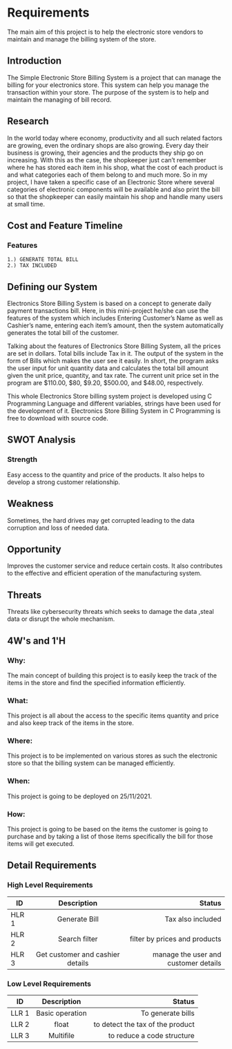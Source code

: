 
# Requirements

The main aim of this project is to help the electronic store vendors to maintain and manage the billing system of the store.

## Introduction

The Simple Electronic Store Billing System is a project that can manage the billing for your electronics store. This system can help you manage the transaction within your store. The purpose of the system is to help and maintain the managing of bill record.

## Research

In the world today where economy, productivity and all such related factors are growing, even the ordinary shops are also growing. Every day their business is growing, their agencies and the products they ship go on increasing. With this as the case, the shopkeeper just can’t remember where he has stored each item in his shop, what the cost of each product is and what categories each of them belong to and much more. So in my project, I have taken a specific case of an Electronic Store where several categories of electronic components will be available and also print the bill so that the shopkeeper can easily maintain his shop and handle many users at small time.


## Cost and Feature Timeline

### Features
    1.) GENERATE TOTAL BILL
    2.) TAX INCLUDED

## Defining our System
Electronics Store Billing System is based on a concept to generate daily payment transactions bill. Here, in this mini-project he/she can use the features of the system which includes Entering Customer’s Name as well as Cashier’s name, entering each item’s amount, then the system automatically generates the total bill of the customer.

Talking about the features of Electronics Store Billing System, all the prices are set in dollars. Total bills include Tax in it. The output of the system in the form of Bills which makes the user see it easily. In short, the program asks the user input for unit quantity data and calculates the total bill amount given the unit price, quantity, and tax rate. The current unit price set in the program are $110.00, $80, $9.20, $500.00, and $48.00, respectively.

This whole Electronics Store billing system project is developed using C Programming Language and different variables, strings have been used for the development of it. Electronics Store Billing System in C Programming is free to download with source code.
## SWOT Analysis
### Strength
Easy access to the quantity and price of the products. It also helps to develop a strong customer relationship. 
## Weakness
Sometimes, the hard drives may get corrupted leading to the data corruption and loss of needed data.
## Opportunity
Improves the customer service and reduce certain costs. It also contributes to the effective and efficient operation of the manufacturing system.
## Threats
Threats like cybersecurity threats which seeks to damage the data ,steal data or disrupt the whole mechanism.

## 4W's and 1'H
### Why:
The main concept of building this project is to easily keep the track of the items in the store and find the specified information efficiently.
### What:
This project is all about the access to the specific items quantity and price and also keep track of the items in the store.
### Where:
This project is to be implemented on various stores as such the electronic store so that the billing system can be managed efficiently. 
### When:
This project is going to be deployed on 25/11/2021.
### How:
This project is going to be based on the items the customer is going to purchase and by taking a list of those items specifically the bill for those items will get executed.
## Detail Requirements
### High Level Requirements
| ID       | Description       | Status |
| ------------- |:-------------:| -----:|
| HLR 1     | Generate Bill |   Tax also included   |
| HLR 2      | Search filter      |  filter by prices and products |
| HLR 3 | Get customer and cashier details    | manage the user and customer details   |

### Low Level Requirements
| ID       | Description       | Status |
| ------------- |:-------------:| -----:|
| LLR 1     | Basic operation |  To generate bills  |
| LLR 2      |   float   |  to detect the tax of the product |
| LLR 3 |  Multifile   |  to reduce a code structure   |

